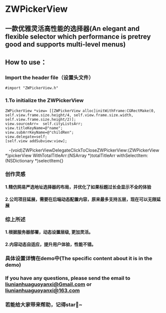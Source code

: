 # ZWPickerView
## 一款优雅灵活高性能的选择器(An elegant and flexible  selector which performance is  pretrey good and  supports multi-level menus)
## How to use：
### Import the header file（设置头文件）
    #import "ZWPickerView.h"
### 1.To initialize the ZWPickerView
    ZWPickerView *view= [[ZWPickerView alloc]initWithFrame:CGRectMake(0, self.view.frame.size.height/4, self.view.frame.size.width, self.view.frame.size.height/2)];
    view.sourceArr=  self.cityListsArr;
    view.titleKeyName=@"name";
    view.subArrKeyName=@"childRen";
    view.delegate=self;
    [self.view addSubview:view];
    -(void)ZWPickerViewDelegateClickToCloseZWPickerView:(ZWPickerView *)pickerView WithTotalTitleArr:(NSArray *)totalTitleArr withSelectItem:(NSDictionary *)selectItem{}


    
### 创作灵感
#### 1.精仿网易严选地址选择器的布局，并优化了如果标题过长会显示不全的体验
#### 2.公司项目延展，需要在后端动态配置内容，原来最多支持五层，现在可以无限延展
### 综上所述
#### 1.根据服务器部署，动态设置层级, 更加灵活。
#### 2.内容动态自适应，提升用户体验，性能不错。
### 具体设置详情在demo中(The specific content about it is in the demo)
### If you have any questions, please send the email to liunianhuaguoyanxi@Gmail.com or liunianhuaguoyanxi@163.com 
### 若能给大家带来帮助，记得star🙂~
